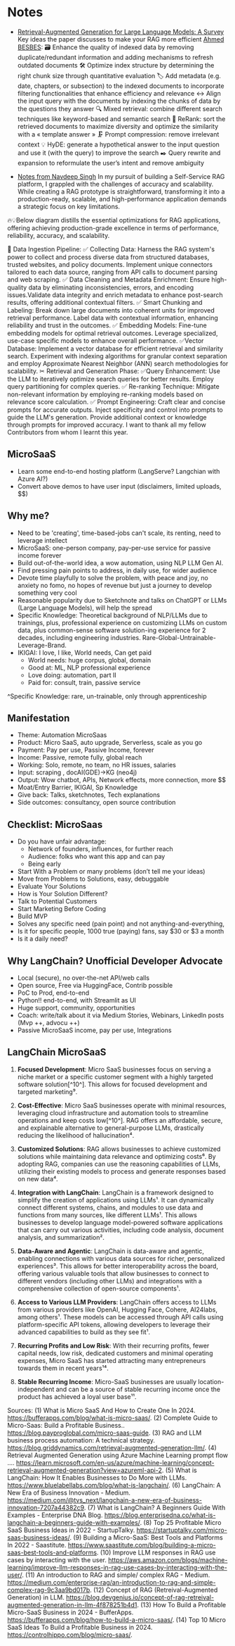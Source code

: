 # Notes
- [Retrieval-Augmented Generation for Large Language Models: A Survey](https://arxiv.org/abs/2312.10997v1)
Key ideas the paper discusses to make your RAG more efficient [Ahmed BESBES](https://www.linkedin.com/posts/ahmed-besbes-_machinelearning-llms-datascience-activity-7147161560791019520-uz97):
🗃️ Enhance the quality of indexed data by removing duplicate/redundant information and adding mechanisms to refresh outdated documents
🛠️ Optimize index structure by determining the right chunk size through quantitative evaluation
🏷️ Add metadata (e.g. date, chapters, or subsection) to the indexed documents to incorporate filtering functionalities that enhance efficiency and relevance
↔️ Align the input query with the documents by indexing the chunks of data by the questions they answer
🔍 Mixed retrieval: combine different search techniques like keyword-based and semantic search
🔄 ReRank: sort the retrieved documents to maximize diversity and optimize the similarity with a « template answer »
🗜️ Prompt compression: remove irrelevant context
💡 HyDE: generate a hypothetical answer to the input question and use it (with the query) to improve the search
✒️ Query rewrite and expansion to reformulate the user’s intent and remove ambiguity

- [Notes from Navdeep Singh](https://www.linkedin.com/in/navdeepsingh1604/)
In my pursuit of building a Self-Service RAG platform, I grappled with the challenges of accuracy and scalability. While creating a RAG prototype is straightforward, transforming it into a production-ready, scalable, and high-performance application demands a strategic focus on key limitations.

🔥💡Below diagram distills the essential optimizations for RAG applications, offering achieving production-grade excellence in terms of performance, reliability, accuracy, and scalability.



🦄 Data Ingestion Pipeline:
✅ Collecting Data:
Harness the RAG system's power to collect and process diverse data from structured databases, trusted websites, and policy documents.
Implement unique connectors tailored to each data source, ranging from API calls to document parsing and web scraping.
✅ Data Cleaning and Metadata Enrichment:
Ensure high-quality data by eliminating inconsistencies, errors, and encoding issues.Validate data integrity and enrich metadata to enhance post-search results, offering additional contextual filters.
✅ Smart Chunking and Labeling:
Break down large documents into coherent units for improved retrieval performance.
Label data with contextual information, enhancing reliability and trust in the outcomes.
✅ Embedding Models:
Fine-tune embedding models for optimal retrieval outcomes.
Leverage specialized, use-case specific models to enhance overall performance.
✅Vector Database:
Implement a vector database for efficient retrieval and similarity search.
Experiment with indexing algorithms for granular context separation and employ Approximate Nearest Neighbor (ANN) search methodologies for scalability.
✂ Retrieval and Generation Phase:
✅Query Enhancement:
Use the LLM to iteratively optimize search queries for better results.
Employ query partitioning for complex queries.
✅ Re-ranking Technique:
Mitigate non-relevant information by employing re-ranking models based on relevance score calculation.
✅ Prompt Engineering:
Craft clear and concise prompts for accurate outputs.
Inject specificity and control into prompts to guide the LLM's generation.
Provide additional context or knowledge through prompts for improved accuracy.
I want to thank all my fellow Contributors from whom I learnt this year.

## MicroSaaS

- Learn some end-to-end hosting platform (LangServe? Langchian with Azure AI?)
- Convert above demos to have user input (disclaimers, limited uploads, $$)

## Why me?
- Need to be 'creating', time-based-jobs can't scale, its renting, need to leverage intellect
- MicroSaaS: one-person company, pay-per-use service for passive income forever
- Build out-of-the-world idea, a wow automation, using NLP LLM Gen AI.
- Find pressing pain points to address, in daily use, for wider audience
- Devote time playfully to solve the problem, with peace and joy, no anxiety no fomo, no hopes of revenue but just a journey to develop something very cool
- Reasonable popularity due to Sketchnote and talks on ChatGPT or LLMs (Large Language Models), will help the spread
- Specific Knowledge: Theoretical background of NLP/LLMs due to trainings, plus, professional experience on customizing LLMs on custom data, plus common-sense software solution-ing experience for 2 decades, including engineering industries. Rare-Global-Untrainable-Leverage-Brand.
- IKIGAI: I love, I like, World needs, Can get paid
	- World needs: huge corpus, global, domain
	- Good at: ML, NLP professional experience
	- Love doing: automation, part II
	- Paid for: consult, train, passive service

^Specific Knowledge: rare, un-trainable, only through apprenticeship 

## Manifestation
- Theme: Automation MicroSaas
- Product: Micro SaaS, auto upgrade, Serverless, scale as you go
- Payment: Pay per use, Passive Income, forever
- Income: Passive, remote fully, global reach
- Working: Solo, remote, no team, no HR issues, salaries
- Input: scraping , docAI(GDE)->KG (neo4j)
- Output: Wow chatbot, APIs, Network effects, more connection, more $$
- Moat/Entry Barrier, IKIGAI, Sp Knowledge
- Give back: Talks, sketchnotes, Tech explanations
- Side outcomes: consultancy, open source contribution  


## Checklist: MicroSaas
- Do you have unfair advantage: 
	- Network of founders, influences, for further reach 
	- Audience: folks who want this app and can pay
	- Being early
- Start With a Problem or many problems (don’t tell me your ideas)
- Move from Problems to Solutions, easy, debuggable
- Evaluate Your Solutions
- How is Your Solution Different?
- Talk to Potential Customers
- Start Marketing Before Coding
- Build MVP
- Solves any specific need (pain point) and not anything-and-everything, 
- Is it for specific people, 1000 true (paying) fans, say $30 or $3 a month
- Is it a daily need? 

## Why LangChain? Unofficial Developer Advocate
- Local (secure), no over-the-net API/web calls
- Open source, Free via HuggingFace, Contrib possible
- PoC to Prod, end-to-end
- Python!! end-to-end, with Streamlit as UI
- Huge support, community, opportunities
- Coach: write/talk about it via Medium Stories, Webinars, LinkedIn posts (Mvp ++, advocu ++)
- Passive MicroSaaS income, pay per use, Integrations

## LangChain MicroSaaS
1. **Focused Development**: Micro SaaS businesses focus on serving a niche market or a specific customer segment with a highly targeted software solution[^10^]. This allows for focused development and targeted marketing⁹.

2. **Cost-Effective**: Micro SaaS businesses operate with minimal resources, leveraging cloud infrastructure and automation tools to streamline operations and keep costs low[^10^]. RAG offers an affordable, secure, and explainable alternative to general-purpose LLMs, drastically reducing the likelihood of hallucination⁴.

3. **Customized Solutions**: RAG allows businesses to achieve customized solutions while maintaining data relevance and optimizing costs⁶. By adopting RAG, companies can use the reasoning capabilities of LLMs, utilizing their existing models to process and generate responses based on new data⁴.

4. **Integration with LangChain**: LangChain is a framework designed to simplify the creation of applications using LLMs¹. It can dynamically connect different systems, chains, and modules to use data and functions from many sources, like different LLMs¹. This allows businesses to develop language model-powered software applications that can carry out various activities, including code analysis, document analysis, and summarization².

5. **Data-Aware and Agentic**: LangChain is data-aware and agentic, enabling connections with various data sources for richer, personalized experiences³. This allows for better interoperability across the board, offering various valuable tools that allow businesses to connect to different vendors (including other LLMs) and integrations with a comprehensive collection of open-source components¹.

6. **Access to Various LLM Providers**: LangChain offers access to LLMs from various providers like OpenAI, Hugging Face, Cohere, AI24labs, among others¹. These models can be accessed through API calls using platform-specific API tokens, allowing developers to leverage their advanced capabilities to build as they see fit¹.

7. **Recurring Profits and Low Risk**: With their recurring profits, fewer capital needs, low risk, dedicated customers and minimal operating expenses, Micro SaaS has started attracting many entrepreneurs towards them in recent years¹⁴.

8. **Stable Recurring Income**: Micro-SaaS businesses are usually location-independent and can be a source of stable recurring income once the product has achieved a loyal user base¹¹.


Sources: 
(1) What is Micro SaaS And How to Create One In 2024. https://bufferapps.com/blog/what-is-micro-saas/.
(2) Complete Guide to Micro-Saas: Build a Profitable Business.. https://blog.payproglobal.com/micro-saas-guide.
(3) RAG and LLM business process automation: A technical strategy. https://blog.griddynamics.com/retrieval-augmented-generation-llm/.
(4) Retrieval Augmented Generation using Azure Machine Learning prompt flow .... https://learn.microsoft.com/en-us/azure/machine-learning/concept-retrieval-augmented-generation?view=azureml-api-2.
(5) What is LangChain: How It Enables Businesses to Do More with LLMs. https://www.bluelabellabs.com/blog/what-is-langchain/.
(6) LangChain: A New Era of Business Innovation - Medium. https://medium.com/@tvs_next/langchain-a-new-era-of-business-innovation-7207a44382c9.
(7) What is LangChain? A Beginners Guide With Examples - Enterprise DNA Blog. https://blog.enterprisedna.co/what-is-langchain-a-beginners-guide-with-examples/.
(8) Top 25 Profitable Micro SaaS Business Ideas in 2022 - StartupTalky. https://startuptalky.com/micro-saas-business-ideas/.
(9) Building a Micro-SaaS: Best Tools and Platforms In 2022 - Saastitute. https://www.saastitute.com/blog/building-a-micro-saas-best-tools-and-platforms.
(10) Improve LLM responses in RAG use cases by interacting with the user. https://aws.amazon.com/blogs/machine-learning/improve-llm-responses-in-rag-use-cases-by-interacting-with-the-user/.
(11) An introduction to RAG and simple/ complex RAG - Medium. https://medium.com/enterprise-rag/an-introduction-to-rag-and-simple-complex-rag-9c3aa9bd017b.
(12) Concept of RAG (Retreival-Augmented Generation) in LLM. https://blog.devgenius.io/concept-of-rag-retreival-augmented-generation-in-llm-4f878251b4d1.
(13) How To Build a Profitable Micro-SaaS Business in 2024 - BufferApps. https://bufferapps.com/blog/how-to-build-a-micro-saas/.
(14) Top 10 Micro SaaS Ideas To Build a Profitable Business in 2024. https://controlhippo.com/blog/micro-saas/.

